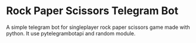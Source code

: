 # Rock Paper Scissors Telegram Bot
A simple telegram bot for singleplayer rock paper scissors game made with python. 
It use pytelegrambotapi and random module.
